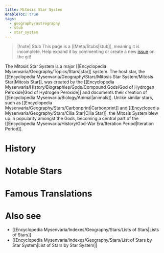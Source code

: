 ```yaml
---
title: Mitosis Star System
enableToc: true
tags:
  - geography/astrography
  - stub
  - star_system
---
```


> [!note] Stub
> This page is a [[Meta/Stubs|stub]], meaning it is incomplete. Help expand it by commenting or create a new [issue](https://github.com/RagtimeGal/quartz--encyclopedia-mysenvaria/issues/new/choose) on the git!

The Mitosis Star System is a major [[Encyclopedia Mysenvaria/Geography/Topics/Stars|star]] system. The host star, the [[Encyclopedia Mysenvaria/Geography/Stars/Mitosis Star System/Mitosis Star|Mitosis Star]], was created by the [[Encyclopedia Mysenvaria/History/Biographies/Gods/Compound Gods/God of Hydrogen Peroxide|God of Hydrogen Peroxide]] and documents their creation of [[Encyclopedia Mysenvaria/Biology/Animal|animals]]. Unlike similar stars, such as [[Encyclopedia Mysenvaria/Geography/Stars/Carbonprint|Carbonprint]] and [[Encyclopedia Mysenvaria/Geography/Stars/Cilia Star|Cilia Star]], the Mitosis System blew up in popularity amongst the Gods, becoming a central part of the [[Encyclopedia Mysenvaria/History/God-War Era/Iteration Period|Iteration Period]]. 
# History

# Notable Stars

# Famous Translations

# Also see
- [[Encyclopedia Mysenvaria/Indexes/Geography/Stars/Lists of Stars|Lists of Stars]]
- [[Encyclopedia Mysenvaria/Indexes/Geography/Stars/List of Stars by Star System|List of Stars by Star System]]
